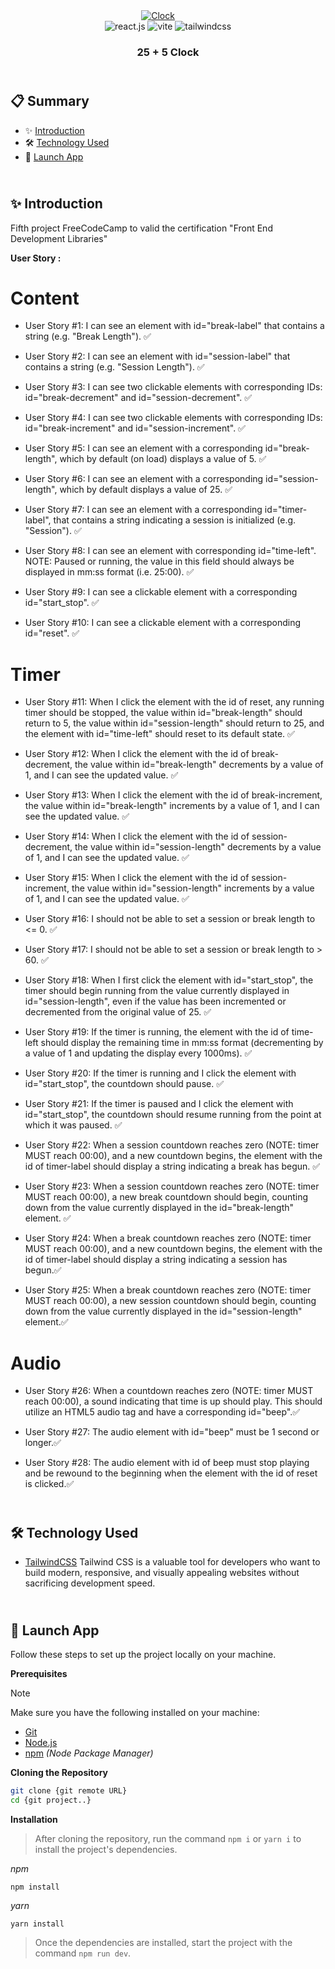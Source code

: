 <div align="center">
  <a href="https://codepen.io/ClementMadiot/pen/qBeLoQW" target="_blanck"><img src="./public" alt="Clock"></a>
   <div>
    <img src="https://img.shields.io/badge/-React_JS-black?style=for-the-badge&logoColor=white&logo=react&color=61DAFB" alt="react.js" />
    <img src="https://img.shields.io/badge/-Vite-black?style=for-the-badge&logoColor=white&logo=vite&color=646CFF" alt="vite" />
    <img src="https://img.shields.io/badge/-Tailwind_CSS-black?style=for-the-badge&logoColor=white&logo=tailwindcss&color=06B6D4" alt="tailwindcss" />
</div>
  <h3 align="center">25 + 5 Clock</h3>
</div>

## <br /> 📋 <a name="table">Summary</a>

- ✨ [Introduction](#introduction)
- 🛠 [Technology Used](#tech-stack)
- 🚀 [Launch App](#launch-app)

## <br /> <a name="introduction">✨ Introduction</a>

Fifth project FreeCodeCamp to valid the certification "Front End Development Libraries"

**User Story :**

# Content

- User Story #1: I can see an element with id="break-label" that contains a string (e.g. "Break Length"). ✅

- User Story #2: I can see an element with id="session-label" that contains a string (e.g. "Session Length"). ✅

- User Story #3: I can see two clickable elements with corresponding IDs: id="break-decrement" and id="session-decrement". ✅

- User Story #4: I can see two clickable elements with corresponding IDs: id="break-increment" and id="session-increment". ✅ 

- User Story #5: I can see an element with a corresponding id="break-length", which by default (on load) displays a value of 5. ✅

- User Story #6: I can see an element with a corresponding id="session-length", which by default displays a value of 25. ✅

- User Story #7: I can see an element with a corresponding id="timer-label", that contains a string indicating a session is initialized (e.g. "Session"). ✅

- User Story #8: I can see an element with corresponding id="time-left". NOTE: Paused or running, the value in this field should always be displayed in mm:ss format (i.e. 25:00). ✅

- User Story #9: I can see a clickable element with a corresponding id="start_stop". ✅

- User Story #10: I can see a clickable element with a corresponding id="reset". ✅

# Timer

- User Story #11: When I click the element with the id of reset, any running timer should be stopped, the value within id="break-length" should return to 5, the value within id="session-length" should return to 25, and the element with id="time-left" should reset to its default state. ✅

- User Story #12: When I click the element with the id of break-decrement, the value within id="break-length" decrements by a value of 1, and I can see the updated value. ✅

- User Story #13: When I click the element with the id of break-increment, the value within id="break-length" increments by a value of 1, and I can see the updated value. ✅

- User Story #14: When I click the element with the id of session-decrement, the value within id="session-length" decrements by a value of 1, and I can see the updated value. ✅

- User Story #15: When I click the element with the id of session-increment, the value within id="session-length" increments by a value of 1, and I can see the updated value. ✅

- User Story #16: I should not be able to set a session or break length to <= 0. ✅

- User Story #17: I should not be able to set a session or break length to > 60. ✅

- User Story #18: When I first click the element with id="start_stop", the timer should begin running from the value currently displayed in id="session-length", even if the value has been incremented or decremented from the original value of 25. ✅

- User Story #19: If the timer is running, the element with the id of time-left should display the remaining time in mm:ss format (decrementing by a value of 1 and updating the display every 1000ms). ✅

- User Story #20: If the timer is running and I click the element with id="start_stop", the countdown should pause. ✅

- User Story #21: If the timer is paused and I click the element with id="start_stop", the countdown should resume running from the point at which it was paused. ✅

- User Story #22: When a session countdown reaches zero (NOTE: timer MUST reach 00:00), and a new countdown begins, the element with the id of timer-label should display a string indicating a break has begun. ✅ 

- User Story #23: When a session countdown reaches zero (NOTE: timer MUST reach 00:00), a new break countdown should begin, counting down from the value currently displayed in the id="break-length" element. ✅

- User Story #24: When a break countdown reaches zero (NOTE: timer MUST reach 00:00), and a new countdown begins, the element with the id of timer-label should display a string indicating a session has begun.✅

- User Story #25: When a break countdown reaches zero (NOTE: timer MUST reach 00:00), a new session countdown should begin, counting down from the value currently displayed in the id="session-length" element.✅

# Audio

- User Story #26: When a countdown reaches zero (NOTE: timer MUST reach 00:00), a sound indicating that time is up should play. This should utilize an HTML5 audio tag and have a corresponding id="beep".✅

- User Story #27: The audio element with id="beep" must be 1 second or longer.✅

- User Story #28: The audio element with id of beep must stop playing and be rewound to the beginning when the element with the id of reset is clicked.✅


## <br /> <a name="tech-stack">🛠 Technology Used</a>

- [TailwindCSS](https://tailwindcss.com/docs/installation)
  Tailwind CSS is a valuable tool for developers who want to build modern, responsive, and visually appealing websites without sacrificing development speed.

## <br /> <a name="launch-app">🚀 Launch App</a>

Follow these steps to set up the project locally on your machine.

**Prerequisites**

> [!NOTE]
> Make sure you have the following installed on your machine:

- [Git](https://git-scm.com/)
- [Node.js](https://nodejs.org/en)
- [npm](https://www.npmjs.com/) _(Node Package Manager)_

**Cloning the Repository**

```bash
git clone {git remote URL}
cd {git project..}
```

**Installation**

> After cloning the repository, run the command `npm i` or `yarn i` to install the project's dependencies.

_npm_

```
npm install
```

_yarn_

```
yarn install
```

> Once the dependencies are installed, start the project with the command `npm run dev`.
